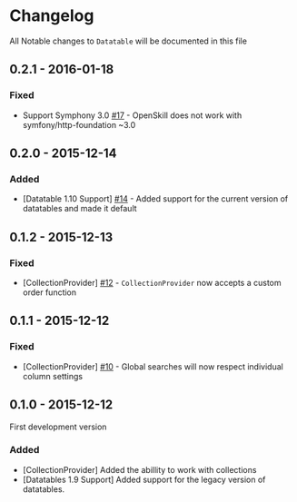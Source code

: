 # Changelog

All Notable changes to `Datatable` will be documented in this file

## 0.2.1 - 2016-01-18
### Fixed
* Support Symphony 3.0 [#17](https://github.com/OpenSkill/Datatable/issues/17) - OpenSkill does not work with symfony/http-foundation ~3.0

## 0.2.0 - 2015-12-14
### Added
* [Datatable 1.10 Support] [#14](https://github.com/OpenSkill/Datatable/issues/14) - Added support for the current version of datatables and made it default

## 0.1.2 - 2015-12-13
### Fixed
* [CollectionProvider] [#12](https://github.com/OpenSkill/Datatable/issues/12) - `CollectionProvider` now accepts a custom order function

## 0.1.1 - 2015-12-12
### Fixed
* [CollectionProvider] [#10](https://github.com/OpenSkill/Datatable/issues/10) - Global searches will now respect individual column settings

## 0.1.0 - 2015-12-12

First development version 

### Added
* [CollectionProvider] Added the abillity to work with collections
* [Datatables 1.9 Support] Added support for the legacy version of datatables. 